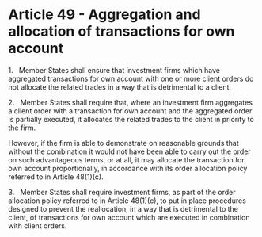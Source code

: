 # Article 49 - Aggregation and allocation of transactions for own account


1.   Member States shall ensure that investment firms which have aggregated transactions for own account with one or more client orders do not allocate the related trades in a way that is detrimental to a client.

2.   Member States shall require that, where an investment firm aggregates a client order with a transaction for own account and the aggregated order is partially executed, it allocates the related trades to the client in priority to the firm.

However, if the firm is able to demonstrate on reasonable grounds that without the combination it would not have been able to carry out the order on such advantageous terms, or at all, it may allocate the transaction for own account proportionally, in accordance with its order allocation policy referred to in Article 48(1)(c).

3.   Member States shall require investment firms, as part of the order allocation policy referred to in Article 48(1)(c), to put in place procedures designed to prevent the reallocation, in a way that is detrimental to the client, of transactions for own account which are executed in combination with client orders.
